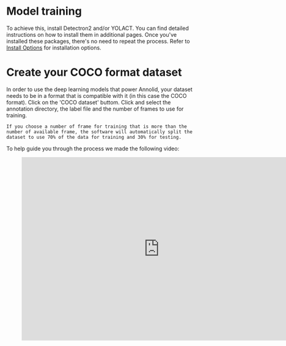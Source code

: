 
# Model training

To achieve this, install Detectron2 and/or YOLACT. You can find detailed instructions on how to install them in additional pages. Once you've installed these packages, there's no need to repeat the process. Refer to [Install Options](how_to_install.md) for installation options.

# Create your COCO format dataset

In order to use the deep learning models that power Annolid, your dataset needs to be in a format that is compatible with it (in this case the COCO format).
Click on the 'COCO dataset' buttom. Click and select the annotation directory, the label file and the number of frames to use for training.

```{note}
If you choose a number of frame for training that is more than the number of available frame, the software will automatically split the dataset to use 70% of the data for training and 30% for testing.
```

To help guide you through the process we made the following video:

<figure class="video_container">
  <iframe width="720" height="480" src="https://www.youtube.com/embed/zX8cUImRI_s" frameborder="0" allowfullscreen="true"> </iframe>
</figure>
